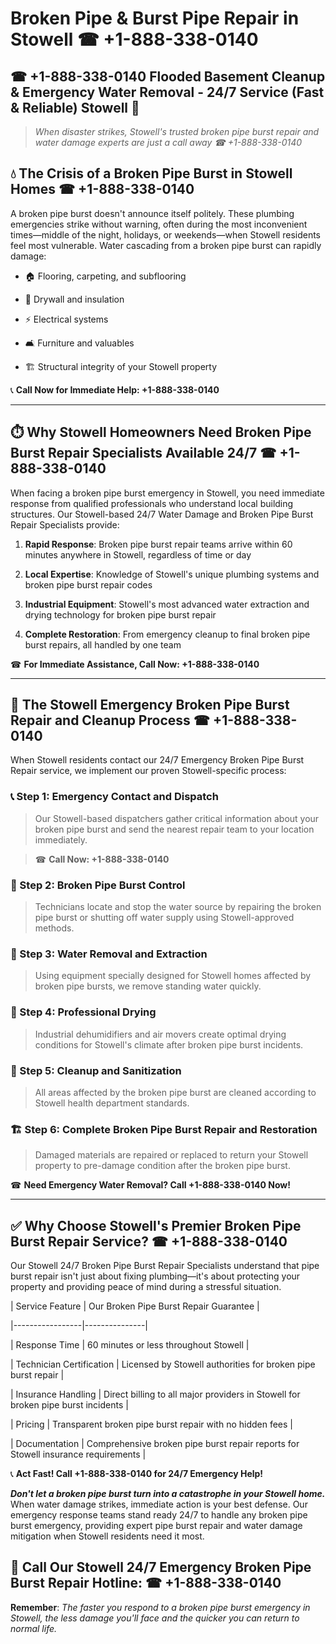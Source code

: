 # Broken Pipe & Burst Pipe Repair in Stowell ☎ +1-888-338-0140  
## ☎ +1-888-338-0140 Flooded Basement Cleanup & Emergency Water Removal - 24/7 Service (Fast & Reliable) Stowell 🚨  

> *When disaster strikes, Stowell's trusted broken pipe burst repair and water damage experts are just a call away ☎ +1-888-338-0140*  

## 💧 The Crisis of a Broken Pipe Burst in Stowell Homes ☎ +1-888-338-0140  

A broken pipe burst doesn't announce itself politely. These plumbing emergencies strike without warning, often during the most inconvenient times—middle of the night, holidays, or weekends—when Stowell residents feel most vulnerable. Water cascading from a broken pipe burst can rapidly damage:  

* 🏠 Flooring, carpeting, and subflooring  
* 🧱 Drywall and insulation  
* ⚡ Electrical systems  
* 🛋️ Furniture and valuables  
* 🏗️ Structural integrity of your Stowell property  

📞 **Call Now for Immediate Help: +1-888-338-0140**  

---  

## ⏱️ Why Stowell Homeowners Need Broken Pipe Burst Repair Specialists Available 24/7 ☎ +1-888-338-0140  

When facing a broken pipe burst emergency in Stowell, you need immediate response from qualified professionals who understand local building structures. Our Stowell-based 24/7 Water Damage and Broken Pipe Burst Repair Specialists provide:  

1. **Rapid Response**: Broken pipe burst repair teams arrive within 60 minutes anywhere in Stowell, regardless of time or day  
2. **Local Expertise**: Knowledge of Stowell's unique plumbing systems and broken pipe burst repair codes  
3. **Industrial Equipment**: Stowell's most advanced water extraction and drying technology for broken pipe burst repair  
4. **Complete Restoration**: From emergency cleanup to final broken pipe burst repairs, all handled by one team  

☎ **For Immediate Assistance, Call Now: +1-888-338-0140**  

---  

## 🔧 The Stowell Emergency Broken Pipe Burst Repair and Cleanup Process ☎ +1-888-338-0140  

When Stowell residents contact our 24/7 Emergency Broken Pipe Burst Repair service, we implement our proven Stowell-specific process:  

### 📞 Step 1: Emergency Contact and Dispatch  
> Our Stowell-based dispatchers gather critical information about your broken pipe burst and send the nearest repair team to your location immediately.  
> ☎ **Call Now: +1-888-338-0140**  

### 🚿 Step 2: Broken Pipe Burst Control  
> Technicians locate and stop the water source by repairing the broken pipe burst or shutting off water supply using Stowell-approved methods.  

### 🌊 Step 3: Water Removal and Extraction  
> Using equipment specially designed for Stowell homes affected by broken pipe bursts, we remove standing water quickly.  

### 💨 Step 4: Professional Drying  
> Industrial dehumidifiers and air movers create optimal drying conditions for Stowell's climate after broken pipe burst incidents.  

### 🧼 Step 5: Cleanup and Sanitization  
> All areas affected by the broken pipe burst are cleaned according to Stowell health department standards.  

### 🏗️ Step 6: Complete Broken Pipe Burst Repair and Restoration  
> Damaged materials are repaired or replaced to return your Stowell property to pre-damage condition after the broken pipe burst.  

☎ **Need Emergency Water Removal? Call +1-888-338-0140 Now!**  

---  

## ✅ Why Choose Stowell's Premier Broken Pipe Burst Repair Service? ☎ +1-888-338-0140  

Our Stowell 24/7 Broken Pipe Burst Repair Specialists understand that pipe burst repair isn't just about fixing plumbing—it's about protecting your property and providing peace of mind during a stressful situation.  

| Service Feature | Our Broken Pipe Burst Repair Guarantee |  
|-----------------|---------------|  
| Response Time | 60 minutes or less throughout Stowell |  
| Technician Certification | Licensed by Stowell authorities for broken pipe burst repair |  
| Insurance Handling | Direct billing to all major providers in Stowell for broken pipe burst incidents |  
| Pricing | Transparent broken pipe burst repair with no hidden fees |  
| Documentation | Comprehensive broken pipe burst repair reports for Stowell insurance requirements |  

📞 **Act Fast! Call +1-888-338-0140 for 24/7 Emergency Help!**  

***Don't let a broken pipe burst turn into a catastrophe in your Stowell home.*** When water damage strikes, immediate action is your best defense. Our emergency response teams stand ready 24/7 to handle any broken pipe burst emergency, providing expert pipe burst repair and water damage mitigation when Stowell residents need it most.  

## 📱 Call Our Stowell 24/7 Emergency Broken Pipe Burst Repair Hotline: ☎ +1-888-338-0140  

**Remember**: *The faster you respond to a broken pipe burst emergency in Stowell, the less damage you'll face and the quicker you can return to normal life.*